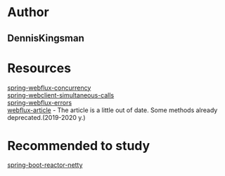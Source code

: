 # Author
## DennisKingsman
# Resources
[spring-webflux-concurrency](https://www.baeldung.com/spring-webflux-concurrency)  
[spring-webclient-simultaneous-calls](https://www.baeldung.com/spring-webclient-simultaneous-calls)  
[spring-webflux-errors](https://www.baeldung.com/spring-webflux-errors)  
[webflux-article](https://sysout.ru/razrabotka-reaktivnyh-prilozhenij-s-reactive-streams-i-java-8-chast-1/) - 
The article is a little out of date. Some methods already deprecated.(2019-2020 y.)
# Recommended to study
[spring-boot-reactor-netty](https://www.baeldung.com/spring-boot-reactor-netty)
